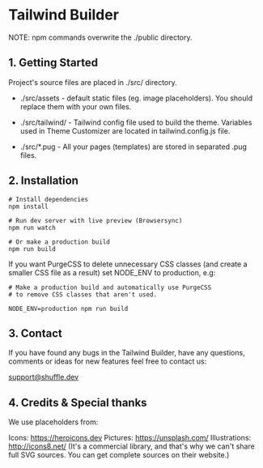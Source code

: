 # Tailwind Builder

NOTE: npm commands overwrite the ./public directory.

## 1. Getting Started

Project's source files are placed in ./src/ directory. 

* ./src/assets - default static files (eg. image placeholders). You should replace them with your own files.

* ./src/tailwind/ - Tailwind config file used to build the theme. Variables used in Theme Customizer are located in tailwind.config.js file.

* ./src/*.pug - All your pages (templates) are stored in separated .pug files.

## 2. Installation

```
# Install dependencies
npm install 

# Run dev server with live preview (Browsersync)
npm run watch

# Or make a production build 
npm run build
```

If you want PurgeCSS to delete unnecessary CSS classes (and create a smaller CSS file as a result) set NODE_ENV to production, e.g:

```
# Make a production build and automatically use PurgeCSS
# to remove CSS classes that aren't used.

NODE_ENV=production npm run build
```

## 3. Contact

If you have found any bugs in the Tailwind Builder, have any questions, 
comments or ideas for new features feel free to contact us:

support@shuffle.dev

## 4. Credits & Special thanks

We use placeholders from:

Icons: https://heroicons.dev
Pictures: https://unsplash.com/
Illustrations: http://icons8.net/ (It's a commercial library, and that's why we can't share full SVG sources. You can get complete sources on their website.)
